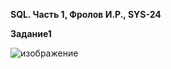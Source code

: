 **SQL. Часть 1, Фролов И.Р., SYS-24**

**Задание1**

![изображение](https://github.com/beast86m/db12_3/assets/47268167/7e14eb8f-0664-4661-835a-2f4078084d2e)
